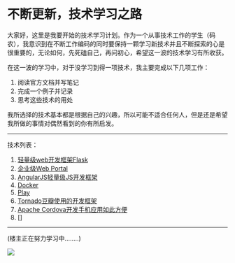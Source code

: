 不断更新，技术学习之路
========

大家好，这里是我要开始的技术学习计划。作为一个从事技术工作的学生（码农），我意识到在不断工作编码的同时要保持一颗学习新技术并且不断探索的心是很重要的，无论如何，先死磕自己，再问初心，希望这一波的技术学习有所收获。

在这一波的学习中，对于没学习到得一项技术，我主要完成以下几项工作：

1. 阅读官方文档并写笔记
2. 完成一个例子并记录
3. 思考这些技术的用处

我所选择的技术基本都是根据自己的兴趣，所以可能不适合任何人，但是还是希望我所做的事情对偶然看到的你有所启发。

----

技术列表：

1. [轻量级web开发框架Flask]()
2. [企业级Web Portal]()
3. [AngularJS轻量级JS开发框架]()
4. [Docker]()
5. [Play]()
6. [Tornado豆瓣使用的开发框架]()
7. [Apache Cordova开发手机应用如此方便]()
8. []




----

(楼主正在努力学习中........)

![](http://b.hiphotos.baidu.com/zhidao/pic/item/d52a2834349b033beae46d1815ce36d3d439bd80.jpg)




